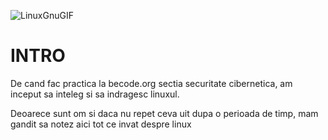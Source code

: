 ![LinuxGnuGIF](https://github.com/user-attachments/assets/33be5568-4148-4f63-b2b1-5739a26a2a18)

# INTRO

De cand fac practica la becode.org sectia securitate cibernetica, am inceput sa inteleg si sa indragesc linuxul.

Deoarece sunt om si daca nu repet ceva uit dupa o perioada de timp, mam gandit sa notez aici tot ce invat despre linux

